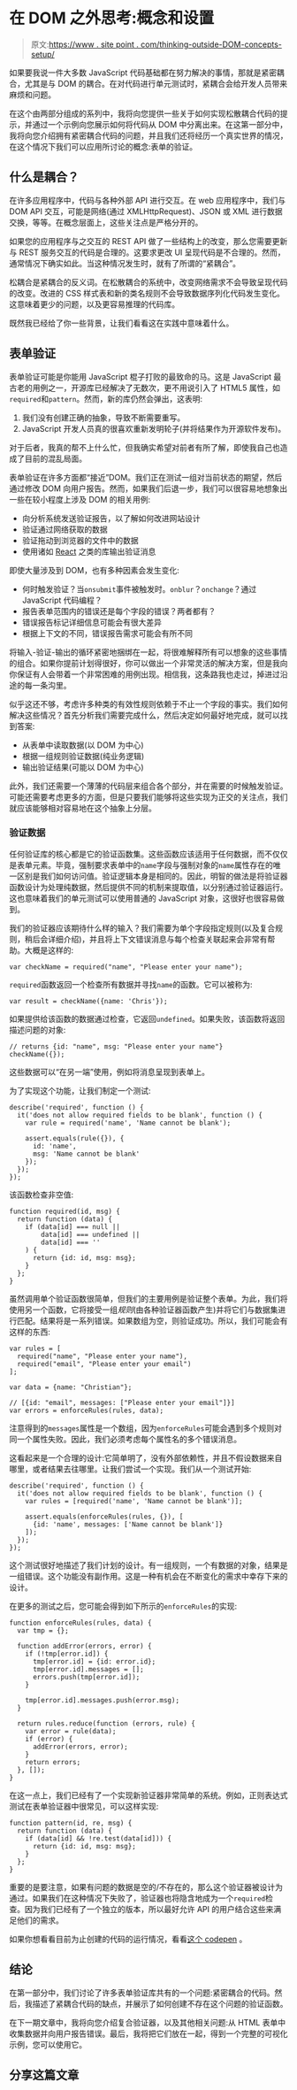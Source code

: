 # 在 DOM 之外思考:概念和设置

> 原文:[https://www . site point . com/thinking-outside-DOM-concepts-setup/](https://www.sitepoint.com/thinking-outside-dom-concepts-setup/)

如果要我说一件大多数 JavaScript 代码基础都在努力解决的事情，那就是紧密耦合，尤其是与 DOM 的耦合。在对代码进行单元测试时，紧耦合会给开发人员带来麻烦和问题。

在这个由两部分组成的系列中，我将向您提供一些关于如何实现松散耦合代码的提示，并通过一个示例向您展示如何将代码从 DOM 中分离出来。在这第一部分中，我将向您介绍拥有紧密耦合代码的问题，并且我们还将经历一个真实世界的情况，在这个情况下我们可以应用所讨论的概念:表单的验证。

## 什么是耦合？

在许多应用程序中，代码与各种外部 API 进行交互。在 web 应用程序中，我们与 DOM API 交互，可能是网络(通过 XMLHttpRequest)、JSON 或 XML 进行数据交换，等等。在概念层面上，这些关注点是严格分开的。

如果您的应用程序与之交互的 REST API 做了一些结构上的改变，那么您需要更新与 REST 服务交互的代码是合理的。这要求更改 UI 呈现代码是不合理的。然而，通常情况下确实如此。当这种情况发生时，就有了所谓的“紧耦合”。

松耦合是紧耦合的反义词。在松散耦合的系统中，改变网络需求不会导致呈现代码的改变。改进的 CSS 样式表和新的类名规则不会导致数据序列化代码发生变化。这意味着更少的问题，以及更容易推理的代码库。

既然我已经给了你一些背景，让我们看看这在实践中意味着什么。

## 表单验证

表单验证可能是你能用 JavaScript 棍子打败的最致命的马。这是 JavaScript 最古老的用例之一，开源库已经解决了无数次，更不用说引入了 HTML5 属性，如`required`和`pattern`。然而，新的库仍然会弹出，这表明:

1.  我们没有创建正确的抽象，导致不断需要重写。
2.  JavaScript 开发人员真的很喜欢重新发明轮子(并将结果作为开源软件发布)。

对于后者，我真的帮不上什么忙，但我确实希望对前者有所了解，即使我自己也造成了目前的混乱局面。

表单验证在许多方面都“接近”DOM。我们正在测试一组对当前状态的期望，然后通过修改 DOM 向用户报告。然而，如果我们后退一步，我们可以很容易地想象出一些在较小程度上涉及 DOM 的相关用例:

*   向分析系统发送验证报告，以了解如何改进网站设计
*   验证通过网络获取的数据
*   验证拖动到浏览器的文件中的数据
*   使用诸如 [React](http://facebook.github.io/react/) 之类的库输出验证消息

即使大量涉及到 DOM，也有多种因素会发生变化:

*   何时触发验证？当`onsubmit`事件被触发时。`onblur`？`onchange`？通过 JavaScript 代码编程？
*   报告表单范围内的错误还是每个字段的错误？两者都有？
*   错误报告标记详细信息可能会有很大差异
*   根据上下文的不同，错误报告需求可能会有所不同

将输入-验证-输出的循环紧密地捆绑在一起，将很难解释所有可以想象的这些事情的组合。如果你提前计划得很好，你可以做出一个非常灵活的解决方案，但是我向你保证有人会带着一个非常困难的用例出现。相信我，这条路我也走过，掉进过沿途的每一条沟里。

似乎这还不够，考虑许多种类的有效性规则依赖于不止一个字段的事实。我们如何解决这些情况？首先分析我们需要完成什么，然后决定如何最好地完成，就可以找到答案:

*   从表单中读取数据(以 DOM 为中心)
*   根据一组规则验证数据(纯业务逻辑)
*   输出验证结果(可能以 DOM 为中心)

此外，我们还需要一个薄薄的代码层来组合各个部分，并在需要的时候触发验证。可能还需要考虑更多的方面，但是只要我们能够将这些实现为正交的关注点，我们就应该能够相对容易地在这个抽象上分层。

### 验证数据

任何验证库的核心都是它的验证函数集。这些函数应该适用于任何数据，而不仅仅是表单元素。毕竟，强制要求表单中的`name`字段与强制对象的`name`属性存在的唯一区别是我们如何访问值。验证逻辑本身是相同的。因此，明智的做法是将验证器函数设计为处理纯数据，然后提供不同的机制来提取值，以分别通过验证器运行。这也意味着我们的单元测试可以使用普通的 JavaScript 对象，这很好也很容易做到。

我们的验证器应该期待什么样的输入？我们需要为单个字段指定规则(以及复合规则，稍后会详细介绍)，并且将上下文错误消息与每个检查关联起来会非常有帮助。大概是这样的:

```
var checkName = required("name", "Please enter your name");
```

`required`函数返回一个检查所有数据并寻找`name`的函数。它可以被称为:

```
var result = checkName({name: 'Chris'});
```

如果提供给该函数的数据通过检查，它返回`undefined`。如果失败，该函数将返回描述问题的对象:

```
// returns {id: "name", msg: "Please enter your name"}
checkName({});
```

这些数据可以“在另一端”使用，例如将消息呈现到表单上。

为了实现这个功能，让我们制定一个测试:

```
describe('required', function () {
  it('does not allow required fields to be blank', function () {
    var rule = required('name', 'Name cannot be blank');

    assert.equals(rule({}), {
      id: 'name',
      msg: 'Name cannot be blank'
    });
  });
});
```

该函数检查非空值:

```
function required(id, msg) {
  return function (data) {
    if (data[id] === null ||
        data[id] === undefined ||
        data[id] === ''
    ) {
      return {id: id, msg: msg};
    }
  };
}
```

虽然调用单个验证函数很简单，但我们的主要用例是验证整个表单。为此，我们将使用另一个函数，它将接受一组*规则*(由各种验证器函数产生)并将它们与数据集进行匹配。结果将是一系列错误。如果数组为空，则验证成功。所以，我们可能会有这样的东西:

```
var rules = [
  required("name", "Please enter your name"),
  required("email", "Please enter your email")
];

var data = {name: "Christian"};

// [{id: "email", messages: ["Please enter your email"]}]
var errors = enforceRules(rules, data);
```

注意得到的`messages`属性是一个数组，因为`enforceRules`可能会遇到多个规则对同一个属性失败。因此，我们必须考虑每个属性名的多个错误消息。

这看起来是一个合理的设计:它简单明了，没有外部依赖性，并且不假设数据来自哪里，或者结果去往哪里。让我们尝试一个实现。我们从一个测试开始:

```
describe('required', function () {
  it('does not allow required fields to be blank', function () {
    var rules = [required('name', 'Name cannot be blank')];

    assert.equals(enforceRules(rules, {}), [
      {id: 'name', messages: ['Name cannot be blank']}
    ]);
  });
});
```

这个测试很好地描述了我们计划的设计。有一组规则，一个有数据的对象，结果是一组错误。这个功能没有副作用。这是一种有机会在不断变化的需求中幸存下来的设计。

在更多的测试之后，您可能会得到如下所示的`enforceRules`的实现:

```
function enforceRules(rules, data) {
  var tmp = {};

  function addError(errors, error) {
    if (!tmp[error.id]) {
      tmp[error.id] = {id: error.id};
      tmp[error.id].messages = [];
      errors.push(tmp[error.id]);
    }

    tmp[error.id].messages.push(error.msg);
  }

  return rules.reduce(function (errors, rule) {
    var error = rule(data);
    if (error) {
      addError(errors, error);
    }
    return errors;
  }, []);
}
```

在这一点上，我们已经有了一个实现新验证器非常简单的系统。例如，正则表达式测试在表单验证器中很常见，可以这样实现:

```
function pattern(id, re, msg) {
  return function (data) {
    if (data[id] && !re.test(data[id])) {
      return {id: id, msg: msg};
    }
  };
}
```

重要的是要注意，如果有问题的数据是空的/不存在的，那么这个验证器被设计为通过。如果我们在这种情况下失败了，验证器也将隐含地成为一个`required`检查。因为我们已经有了一个独立的版本，所以最好允许 API 的用户结合这些来满足他们的需求。

如果你想看看目前为止创建的代码的运行情况，看看[这个 codepen](http://codepen.io/SitePoint/pen/OPGjQL) 。

## 结论

在第一部分中，我们讨论了许多表单验证库共有的一个问题:紧密耦合的代码。然后，我描述了紧耦合代码的缺点，并展示了如何创建不存在这个问题的验证函数。

在下一期文章中，我将向您介绍复合验证器，以及其他相关问题:从 HTML 表单中收集数据并向用户报告错误。最后，我将把它们放在一起，得到一个完整的可视化示例，您可以使用它。

## 分享这篇文章